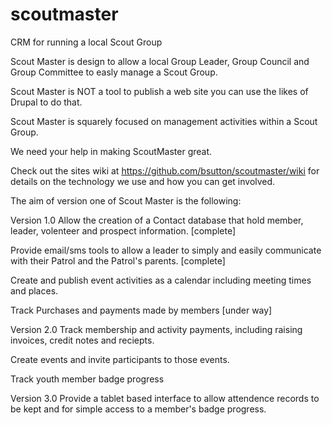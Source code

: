 scoutmaster
===========

CRM for running a local Scout Group

Scout Master is design to allow a local Group Leader, Group Council and Group Committee to easly manage a Scout Group.

Scout Master is NOT a tool to publish a web site you can use the likes of Drupal to do that.

Scout Master is squarely focused on management activities within a Scout Group.

We need your help in making ScoutMaster great.

Check out the sites wiki at https://github.com/bsutton/scoutmaster/wiki for details on the technology we use and how you can get involved.

The aim of version one of Scout Master is the following:

Version 1.0
Allow the creation of a Contact database that hold member, leader, volenteer and prospect information. [complete]

Provide email/sms tools to allow a leader to simply and easily communicate with their Patrol and the Patrol's parents. [complete]

Create and publish event activities as a calendar including meeting times and places.

Track Purchases and payments made by members [under way]

Version 2.0
Track membership and activity payments, including raising invoices, credit notes and reciepts.

Create events and invite participants to those events.

Track youth member badge progress

Version 3.0
Provide a tablet based interface to allow attendence records to be kept and for simple access to a member's badge progress.

